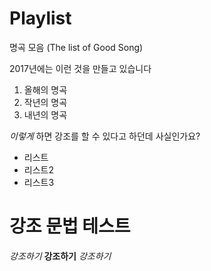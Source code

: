 # Playlist
명곡 모음 (The list of Good Song)

2017년에는 이런 것을 만들고 있습니다

1. 올해의 명곡
2. 작년의 명곡
3. 내년의 명곡

*이렇게* 하면 강조를 할 수 있다고 하던데 사실인가요?

- 리스트
- 리스트2
- 리스트3

# 강조 문법 테스트
_강조하기_ __강조하기__ *강조하기*